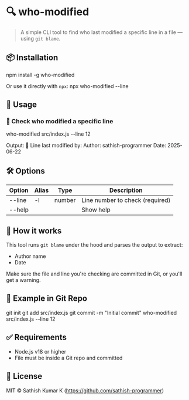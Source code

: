 # 🔍 who-modified
> A simple CLI tool to find who last modified a specific line in a file — using `git blame`.

## 📦 Installation
npm install -g who-modified

Or use it directly with `npx`:
npx who-modified <file> --line <line-number>

## 🚀 Usage
### 🔸 Check who modified a specific line
who-modified src/index.js --line 12

Output:
👤 Line last modified by:
Author: sathish-programmer
Date: 2025-06-22

## 🛠 Options
Option     | Alias | Type   | Description
-----------|-------|--------|-------------------------------
--line     | -l    | number | Line number to check (required)
--help     |       |        | Show help

## 🧠 How it works
This tool runs `git blame` under the hood and parses the output to extract:
- Author name
- Date

Make sure the file and line you're checking are committed in Git, or you'll get a warning.

## 📁 Example in Git Repo
git init
git add src/index.js
git commit -m "Initial commit"
who-modified src/index.js --line 12

## ✅ Requirements
- Node.js v18 or higher
- File must be inside a Git repo and committed

## 📜 License
MIT © Sathish Kumar K (https://github.com/sathish-programmer)
